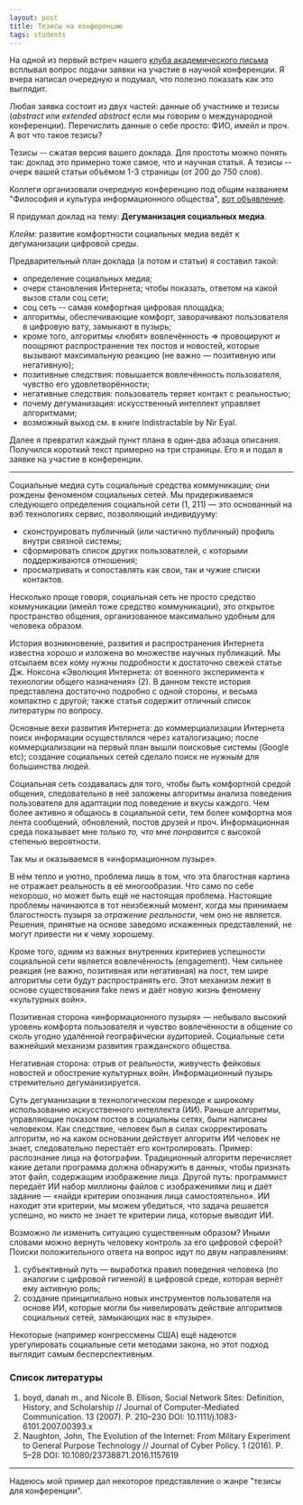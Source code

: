 ```yaml
---
layout: post
title: Тезисы на конференцию
tags: students
---
```


На одной из первый встреч нашего [клуба академического письма](http://www.famulus.club/AWC_01/) всплывал вопрос подачи заявки на участие в научной конференции. Я вчера написал очередную и подумал, что полезно показать как это выглядит.

Любая заявка состоит из двух частей: данные об участнике и тезисы (_abstract_ или _extended abstract_ если мы говорим о международной конференции). Перечислить данные о себе просто: ФИО, имейл и проч. А вот что такое тезисы?

Тезисы -- сжатая версия вашего доклада. Для простоты можно понять так: доклад это примерно тоже самое, что и научная статья. А тезисы -- очерк вашей статьи объёмом 1-3 страницы (от 200 до 750 слов).

Коллеги организовали очередную конференцию под общим названием "Философия и культура информационного общества", [вот объявление](http://fikio.ru/?p=3564).

Я придумал доклад на тему: __Дегуманизация социальных медиа__. 

_Клейм_: развитие комфортности социальных медиа ведёт к дегуманизации цифровой среды. 

Предварительный план доклада (а потом и статьи) я составил такой: 

- определение социальных медиа;
- очерк становления Интернета; чтобы показать, ответом на какой вызов стали соц сети;
- соц сеть -- самая комфортная цифровая площадка;
- алгоритмы, обеспечивающие комфорт, заворачивают пользователя в цифровую вату, замыкают в пузырь;
- кроме того, алгоритмы «любят» вовлечённость => провоцируют и поощряют распространение тех постов и новостей, которые вызывают максимальную реакцию (не важно — позитивную или негативную);
- позитивные следствия: повышается вовлечённость пользователя, чувство его удовлетворённости;
- негативные следствия: пользователь теряет контакт с реальностью;
- почему дегуманизация: искусственный интеллект управляет алгоритмами;
- возможный выход см. в книге Indistractable by Nir Eyal.

Далее я превратил каждый пункт плана в один-два абзаца описания. Получился короткий текст примерно на три страницы. Его я и подал в заявке на участие в конференции.

-----

Социальные медиа суть социальные средства коммуникации; они рождены феноменом социальных сетей. Мы придерживаемся следующего определения социальной сети (1, 211) — это основанный на вэб технологиях сервис, позволяющий индивидууму:

- сконструировать публичный (или частично публичный) профиль внутри связной системы;
- сформировать список других пользователей, с которыми поддерживаются отношения;
- просматривать и сопоставлять как свои, так и чужие списки контактов. 

Несколько проще говоря, социальная сеть не просто средство коммуникации (имейл тоже средство коммуникации), это открытое пространство общения, организованное максимально удобным для человека образом. 

История возникновение, развития и распространения Интернета известна хорошо и изложена во множестве научных публикаций. Мы отсылаем всех кому нужны подробности к достаточно свежей статье Дж. Ноксона «Эволюция Интернета: от военного эксперимента к технологии общего назначения» (2). В данном тексте история представлена достаточно подробно с одной стороны, и весьма компактно с другой; также статья содержит отличный список литературы по вопросу.

Основные вехи развития Интернета: до коммерциализации Интернета поиск информации осуществлялся через каталогизацию; после коммерциализации на первый план вышли поисковые системы (Google etc); создание социальных сетей сделало поиск не нужным для большинства людей.

Социальная сеть создавалась для того, чтобы быть комфортной средой общения, следовательно в неё заложены алгоритмы анализа поведения пользователя для адаптации под поведение и вкусы каждого. Чем более активно я общаюсь в социальной сети, тем более комфортна моя лента сообщений, обновлений, постов друзей и проч. Информационная среда показывает мне _только то, что мне понравится_ с высокой степенью вероятности. 

Так мы и оказываемся в «информационном пузыре».

В нём тепло и уютно, проблема лишь в том, что эта благостная картина не отражает реальность в её многообразии. Что само по себе нехорошо, но может быть ещё не настоящая проблема. Настоящие проблемы начинаются в тот неизбежный момент, когда мы принимаем благостность пузыря за _отражение реальности_, чем оно не является. Решения, принятые на основе заведомо искаженных представлений, не могут привести ни к чему хорошему.

Кроме того, одним из важных внутренних критериев успешности социальной сети является вовлечённость (engagement). Чем сильнее реакция (не важно, позитивная или негативная) на пост, тем шире алгоритмы сети будут распространять его. Этот механизм лежит в основе существования fake news и даёт новую жизнь феномену «культурных войн».

Позитивная сторона «информационного пузыря» — небывало высокий уровень комфорта пользователя и чувство вовлечённости в общение со сколь угодно удалённой географически аудиторией. Социальные сети важнейший механизм развития гражданского общества.

Негативная сторона: отрыв от реальности, живучесть фейковых новостей и обострение культурных войн. Информационный пузырь стремительно дегуманизируется.

Суть дегуманизации в технологическом переходе к широкому использованию искусственного интеллекта (ИИ). Раньше алгоритмы, управляющие показом постов в социальны сетях, были написаны человеком. Как следствие, человек был в силах скорректировать алгоритм, но на каком основании действует алгоритм ИИ человек не знает, следовательно перестаёт его контролировать. Пример: распознание лица на фотографии. Традиционный алгоритм перечисляет какие детали программа должна обнаружить в данных, чтобы признать этот файл, содержащим изображение лица. Другой путь: программист передаёт ИИ набор миллионы файлов с изображениями лиц и даёт задание — «найди критерии опознания лица самостоятельно». ИИ находит эти критерии, мы можем убедиться, что задача решается успешно, но никто не знает те критерии лица, которые выводит ИИ. 

Возможно ли изменить ситуацию существенным образом? Иными словами можно вернуть человеку контроль за его цифровой сферой? Поиски положительного ответа на вопрос идут по двум направлениям:

1. субъективный путь — выработка правил поведения человека (по аналогии с цифровой гигиеной) в цифровой среде, которая вернёт ему активную роль;
2. создание принципиально новых инструментов пользователя на основе ИИ, которые могли бы нивелировать действие алгоритмов социальных сетей, замыкающих нас в «пузыре».

Некоторые (например конгрессмены США) ещё надеются урегулировать социальные сети методами закона, но этот подход выглядит самым бесперспективным. 

### Список литературы

1. boyd, danah m., and Nicole B. Ellison, Social Network Sites: Definition, History, and Scholarship // Journal of Computer-Mediated Communication. 13 (2007). P. 210–230 DOI: 10.1111/j.1083-6101.2007.00393.x
2. Naughton, John, The Evolution of the Internet: From Military Experiment to General Purpose Technology // Journal of Cyber Policy. 1 (2016). P. 5–28 DOI: 10.1080/23738871.2016.1157619

---

Надеюсь мой пример дал некоторое представление о жанре "тезисы для конференции".

